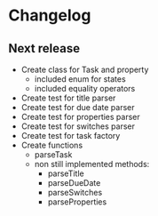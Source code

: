 # Changelog

<!--
Please add your changes under "Next release"
Do not delete anything you didn't write
If you reverted something on this release strike it through with ~ ~
and write what you replaced it with
-->

## Next release

- Create class for Task and property
  - included enum for states
  - included equality operators
- Create test for title parser
- Create test for due date parser
- Create test for properties parser
- Create test for switches parser
- Create test for task factory
- Create functions
  - parseTask
  - non still implemented methods:
    - parseTitle
    - parseDueDate
    - parseSwitches
    - parseProperties
